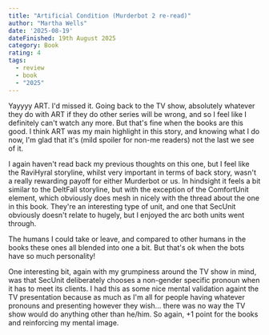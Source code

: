 ```yaml
---
title: "Artificial Condition (Murderbot 2 re-read)"
author: "Martha Wells"
date: '2025-08-19'
dateFinished: 19th August 2025
category: Book
rating: 4
tags:
  - review
  - book
  - "2025"
---
```


Yayyyy ART. I'd missed it. Going back to the TV show, absolutely whatever they do with ART if they do other series will be wrong, and so I feel like I definitely can't watch any more. But that's fine when the books are this good. I think ART was my main highlight in this story, and knowing what I do now, I'm glad that it's (mild spoiler for non-me readers) not the last we see of it.

I again haven't read back my previous thoughts on this one, but I feel like the RaviHyral storyline, whilst very important in terms of back story, wasn't a really rewarding payoff for either Murderbot or us. In hindsight it feels a bit similar to the DeltFall storyline, but with the exception of the ComfortUnit element, which obviously does mesh in nicely with the thread about the one in this book. They're an interesting type of unit, and one that SecUnit obviously doesn't relate to hugely, but I enjoyed the arc both units went through.

The humans I could take or leave, and compared to other humans in the books these ones all blended into one a bit. But that's ok when the bots have so much personality!

One interesting bit, again with my grumpiness around the TV show in mind, was that SecUnit deliberately chooses a non-gender specific pronoun when it has to meet its clients. I had this as some nice mental validation againt the TV presentation because as much as I'm all for people having whatever pronouns and presenting however they wish... there was no way the TV show would do anything other than he/him. So again, +1 point for the books and reinforcing my mental image.